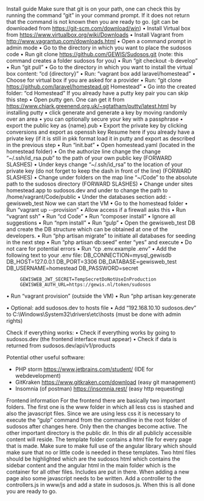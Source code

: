 Install guide
Make sure that git is on your path, one can check this by running the command “git” in your command prompt. If it does not return that the command is not known then you are ready to go. (git can be downloaded from https://git-scm.com/download/win)
•	Install Virtual box from https://www.virtualbox.org/wiki/Downloads
•	Install Vagrant from http://www.vagrantup.com/downloads.html
•	Open a command prompt in admin mode
•	Go to the directory in which you want to place the sudosos code 
•	Run git clone https://github.com/GEWIS/Sudosos.git (note: this command creates a folder sudosos for you)
•	Run “git checkout -b develop”
•	Run “git pull”
•	Go to the directory in which you want to install the virtual box content: “cd {directory}”
•	Run: “vagrant box add laravel/homestead”
•	Choose for virtual box if you are asked for a provider
•	Run: “git clone https://github.com/laravel/homestead.git Homestead”
•	Go into the created folder: “cd Homestead”
If you already have a putty key pair you can skip this step
•	Open putty gen. One can get it from https://www.chiark.greenend.org.uk/~sgtatham/putty/latest.html by installing putty
•	click generate and generate a key by moving randomly over an area
•	you can optionally secure your key with a passphrase
•	export the public key as {name}.pub
•	Export the private key by clicking conversions and export as openssh key
Resume here if you already have a private key (if it is still in pkk format load it in putty and export as described in the previous step
•	Run “init.bat”
•	Open homestead.yaml (located in the homestead folder)
•	On the authorize line change the change “~/.ssh/id_rsa.pub” to the path of your own public key (FORWARD SLASHES)
•	Under keys change “~/.ssh/id_rsa” to the location of your private key (do not forget to keep the dash in front of the line) (FORWARD SLASHES)
•	Change under folders on the map line “~/Code” to the absolute path to the sudosos directory (FORWARD SLASHES)
•	Change under sites homestead.app to sudosos.dev and under to change the path to /home/vagrant/Code/public
•	Under the databases section add:  - gewisweb_test
Now we can start the VM
•	Go to the homestead folder
•	Run “vagrant up --provision”
•	Allow access if a firewall asks this
•	Run “vagrant ssh”
•	Run “cd Code”
•	Run “composer install”
•	Ignore all suggestions
•	Run “npm install”
•	Run “gulp”
•	Open the gewisweb_test DB and create the DB structure which can be obtained at one of the developers. 
•	Run “php artisan migrate” to initiate all databases for seeding in the next step
•	Run “php artisan db:seed” enter “yes” and execute
•	Do not care for potential errors
•	Run “cp .env.example .env”
•	Add the following text to your .env file:
         DB_CONNECTION=mysql_gewisdb
         DB_HOST=127.0.0.1
         DB_PORT=3306
         DB_DATABASE=gewisweb_test
         DB_USERNAME=homestead
         DB_PASSWORD=secret
         
         GEWISWEB_JWT_SECRET=TempSecretDoNotUseInProduction
         GEWISWEB_AUTH_URL=https://gewis.nl/token/sudosos
        

•	Run “vagrant provision” (outside the VM)
•	Run “php artisan key:generate

•	Optional: add sudosos.dev to hosts file
•	Add “192.168.10.10       sudosos.dev” to C:\Windows\System32\drivers\etc\hosts (must be done with admin rights)

Check if everything works:
•	Check if everything works by going to sudosos.dev (the frontend interface must appear)
•	Check if data is returned from sudosos.dev/api/v1/products

Potential other useful software:
-	PHP storm https://www.jetbrains.com/student/ (IDE for webdevelopment) 
-	GitKraken https://www.gitkraken.com/download (easy git management)
-	Insomnia (of postman) https://insomnia.rest/ (easy http requesting)

 Frontend information
For the frontend there are basically two important folders. The first one is the www folder in which all less css is stashed and also the javascript files. Since we are using less css it is necessary to execute the “gulp” command from the commandline in the root folder of sudosos after changes here. Only then the changes become active.
The other important directory is the public dir. In this dir all publicly accessible content will reside. The template folder contains a html file for every page that is made. Make sure to make full use of the angular library which should make sure that no or little code is needed in these templates. Two html files should be highlighted which are the sudosos html which contains the sidebar content and the angular html in the main folder which is the container for all other files. Includes are put in there.
When adding a new page also some javascript needs to be written. Add a controller to the controllers.js in www/js and add a state in sudosos.js. When this is all done you are ready to go.
